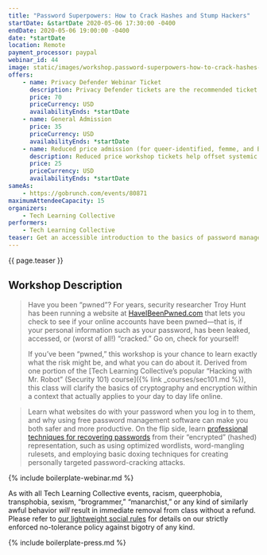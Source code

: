 ```yaml
---
title: "Password Superpowers: How to Crack Hashes and Stump Hackers"
startDate: &startDate 2020-05-06 17:30:00 -0400
endDate: 2020-05-06 19:00:00 -0400
date: *startDate
location: Remote
payment_processor: paypal
webinar_id: 44
image: static/images/workshop.password-superpowers-how-to-crack-hashes-and-stump-hackers.rectangle.jpg
offers:
    - name: Privacy Defender Webinar Ticket
      description: Privacy Defender tickets are the recommended ticket type for those who can afford to help fund the digital security and online privacy advocacy communities with their financial resources, are attending the workshop with the support of their employers or other backers, or have other resources available to them. Purchasing tickets at this level makes it possible for us to offer reduced price tickets to those in need.
      price: 70
      priceCurrency: USD
      availabilityEnds: *startDate
    - name: General Admission
      price: 35
      priceCurrency: USD
      availabilityEnds: *startDate
    - name: Reduced price admission (for queer-identified, femme, and BIPOC people)
      description: Reduced price workshop tickets help offset systemic biases prevalent in society and in the technology sector especially.
      price: 25
      priceCurrency: USD
      availabilityEnds: *startDate
sameAs:
    - https://gobrunch.com/events/80871
maximumAttendeeCapacity: 15
organizers:
    - Tech Learning Collective
performers:
    - Tech Learning Collective
teaser: Get an accessible introduction to the basics of password management by learning how to perform a password cracking attack yourself. Learn exactly what Web sites do with your password when you log in, how to find out if you have been &ldquo;pwned,&rdquo; what the risks are, and what you can do to protect yourself from brute-force, credential stuffing, and other forms of account takeover attacks.
---
```


{{ page.teaser }}

## Workshop Description

> Have you been &ldquo;pwned&rdquo;? For years, security researcher Troy Hunt has been running a website at [HaveIBeenPwned.com](https://haveibeenpwned.com/) that lets you check to see if your online accounts have been pwned—that is, if your personal information such as your password, has been leaked, accessed, or (worst of all!) &ldquo;cracked.&rdquo; Go on, check for yourself!
>
> If you&rsquo;ve been &ldquo;pwned,&rdquo; this workshop is your chance to learn exactly what the risk might be, and what you can do about it. Derived from one portion of the [Tech Learning Collective&rsquo;s popular &ldquo;Hacking with Mr. Robot&rdquo; (Security 101) course]({% link _courses/sec101.md %}), this class will clarify the basics of cryptography and encryption within a context that actually applies to your day to day life online.

> Learn what websites do with your password when you log in to them, and why using free password management software can make you both safer and more productive. On the flip side, learn [professional techniques for recovering passwords](https://github.com/AnarchoTechNYC/meta/blob/master/train-the-trainers/mr-robots-netflix-n-hack/week-2/strengthening-passwords-to-defend-against-john/README.md) from their &ldquo;encrypted&rdquo; (hashed) representation, such as using optimized wordlists, word-mangling rulesets, and employing basic doxing techniques for creating personally targeted password-cracking attacks.

{% include boilerplate-webinar.md %}

As with all Tech Learning Collective events, racism, queerphobia, transphobia, sexism, &ldquo;brogrammer,&rdquo; &ldquo;manarchist,&rdquo; or any kind of similarly awful behavior *will* result in immediate removal from class without a refund. Please refer to [our lightweight social rules](https://github.com/AnarchoTechNYC/meta/wiki/Social-rules) for details on our strictly enforced no-tolerance policy against bigotry of any kind.

{% include boilerplate-press.md %}
